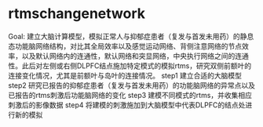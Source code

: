 # rtmschangenetwork
Goal: 建立大脑计算模型，模拟正常人与抑郁症患者（复发与首发未用药）的静息态功能脑网络结构，对比其全局效率以及感觉运动网络、背侧注意网络的节点效率，以及默认网络内的连通性，默认网络和突显网络，中央执行网络之间的连通性。此后对左侧或右侧DLPFC结点施加特定模式的模拟rtms，研究双侧前额叶的连接变化情况，尤其是前额叶与岛叶的连接情况。
step1 建立合适的大脑模型
step2 研究已报告的抑郁症患者（复发与首发未用药）的功能脑网络的异常点以及已报告的rtms刺激后功能脑网络的变化
step3 建模不同模式的rtms，并收集相应刺激后的影像数据
step4 将建模的刺激施加到大脑模型中代表DLPFC的结点处进行新的模拟  
